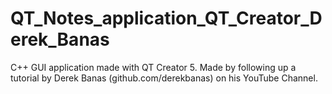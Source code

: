 # QT_Notes_application_QT_Creator_Derek_Banas
C++ GUI application made with QT Creator 5. Made by following up a tutorial by Derek Banas (github.com/derekbanas) on his YouTube Channel.
